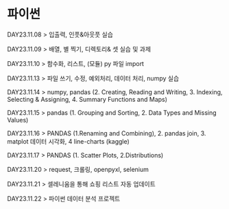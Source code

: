 # 파이썬 


DAY23.11.08 > 입출력, 인풋&아웃풋 실습


DAY23.11.09 > 배열, 별 찍기, 디렉토리& 셋 실습 및 과제


DAY23.11.10 > 함수화, 리스트, (모듈) py 파일 import 


DAY23.11.13 > 파일 쓰기, 수정, 예외처리, 데이터 처리, numpy 실습


DAY23.11.14 > numpy, pandas (2. Creating, Reading and Writing, 3. Indexing, Selecting & Assigning, 4. Summary Functions and Maps)


DAY23.11.15 > pandas (1. Grouping and Sorting, 2. Data Types and Missing Values)


DAY23.11.16 > PANDAS (1.Renaming and Combining), 2. pandas join, 3. matplot 데이터 시각화, 4 line-charts (kaggle)


DAY23.11.17 > PANDAS (1. Scatter Plots, 2.Distributions)


DAY23.11.20 > request, 크롤링, openpyxl, selenium


DAY23.11.21 > 셀레니움을 통해 쇼핑 리스트 자동 업데이트


DAY23.11.22 > 파이썬 데이터 분석 프로젝트